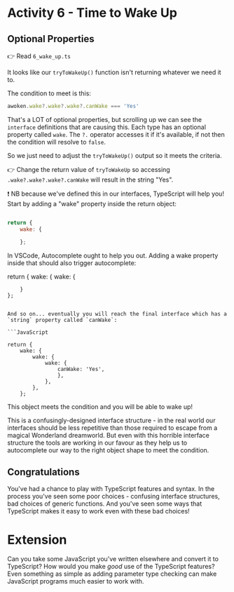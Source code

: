 # Activity 6 - Time to Wake Up

## Optional Properties

👉 Read `6_wake_up.ts`

It looks like our `tryToWakeUp()` function isn't returning whatever we need it to.

The condition to meet is this:

```JavaScript
awoken.wake?.wake?.wake?.canWake === 'Yes'
```

That's a LOT of optional properties, but scrolling up we can see the `interface` definitions that are causing this. Each type has an optional property called `wake`. The `?.` operator accesses it if it's available, if not then the condition will resolve to `false`.

So we just need to adjust the `tryToWakeUp()` output so it meets the criteria.

👉 Change the return value of `tryToWakeUp` so accessing `.wake?.wake?.wake?.canWake` will result in the string "Yes".

❗ NB because we've defined this in our interfaces, TypeScript will help you! Start by adding a "wake" property inside the return object:

```JavaScript

return {
	wake: {

	};
```

In VSCode, Autocomplete ought to help you out. Adding a wake property inside that should also trigger autocomplete:

return {
wake: {
wake: {

    	}
    };

````

And so on... eventually you will reach the final interface which has a `string` property called `canWake`:

```JavaScript

return {
	wake: {
		wake: {
			wake: {
				canWake: 'Yes',
				},
			},
		},
	};
````

This object meets the condition and you will be able to wake up!

This is a confusingly-designed interface structure - in the real world our interfaces should be less repetitive than those required to escape from a magical Wonderland dreamworld. But even with this horrible interface structure the tools are working in our favour as they help us to autocomplete our way to the right object shape to meet the condition.

## Congratulations

You've had a chance to play with TypeScript features and syntax. In the process you've seen some poor choices - confusing interface structures, bad choices of generic functions. And you've seen some ways that TypeScript makes it easy to work even with these bad choices!

# Extension

Can you take some JavaScript you've written elsewhere and convert it to TypeScript? How would you make _good_ use of the TypeScript features? Even something as simple as adding parameter type checking can make JavaScript programs much easier to work with.
